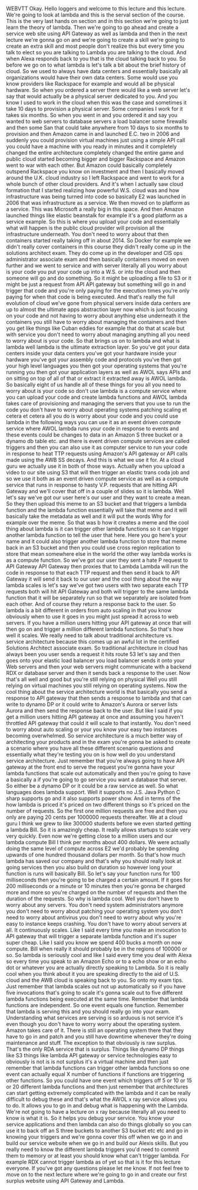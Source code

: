  
 WEBVTT 
 Okay. 
 Hello loggers and welcome to this lecture and this lecture. 
 We're going to look at lambda and this is the serval section of the course. 
 This is the very last hands on section and in this section we're going to just learn the theory of lambda. 
 Then we're going to go ahead and create a service web site using API Gateway as well as lambda and then 
 in the next lecture we're gonna go on and we're going to create a skill we're going to create an extra 
 skill and most people don't realize this but every time you talk to elect so you are talking to Lambda 
 you are talking to the cloud. 
 And when Alexa responds back to you that is the cloud talking back to you. 
 So before we go on to what lambda is let's talk a bit about the brief history of cloud. 
 So we used to always have data centers and essentially basically all organizations would have their 
 own data centers. 
 Some would use you know providers like Rackspace for example and would all be physical hardware. 
 So when you ordered a server there would like a web server let's say that would actually be a physical 
 server dedicated to you. 
 And you know I used to work in the cloud when this was the case and sometimes it take 10 days to provision 
 a physical server. 
 Some companies I work for it takes six months. 
 So when you went in and you ordered it and say you wanted to web servers to database servers a load 
 balancer some firewalls and then some San that could take anywhere from 10 days to six months to provision 
 and then Amazon came in and launched E.C. two in 2006 and suddenly you could provision virtual machines 
 just using a simple API call you could have a machine with you ready in minutes and it completely changed 
 the entire architecture completely changed the entire game and public cloud started becoming bigger 
 and bigger Rackspace and Amazon went to war with each other. 
 But Amazon could basically completely outspend Rackspace you know on investment and then I basically 
 moved around the U.K. cloud industry so I left Rackspace and went to work for a whole bunch of other 
 cloud providers. 
 And it's when I actually saw cloud formation that I started realizing how powerful W.S. cloud was and 
 how infrastructure was being turned into code so basically E2 was launched in 2006 that was infrastructure 
 as a service. 
 We then moved on to platform as a service. 
 This was Microsoft a really big in this space. 
 And then Amazon launched things like elastic beanstalk for example it's a good platform as a service 
 example. 
 So this is where you upload your code and essentially what will happen is the public cloud provider 
 will provision all the infrastructure underneath. 
 You don't need to worry about that then containers started really taking off in about 2014. 
 So Docker for example we didn't really cover containers in this course they didn't really come up in 
 the solutions architect exam. 
 They do come up in the developer and CIS ops administrator associate exam and then basically containers 
 moved on even further and we went to service and with server literally all you worry about is your code 
 you put your code up into a W.S. or into the cloud and then someone will go and do something. 
 So it might be uploading a file to S3 or it might be just a request from API API gateway but something 
 will go in and trigger that code and you're only paying for the execution times you're only paying for 
 when that code is being executed. 
 And that's really the full evolution of cloud we've gone from physical servers inside data centers are 
 up to almost the ultimate apps abstraction layer now which is just focusing on your code and not having 
 to worry about anything else underneath it the containers you still have to worry about managing the 
 containers and then you get like things like Cuban eddies for example that do that at scale but with 
 service you don't need to worry about managing anything all you need to worry about is your code. 
 So that brings us on to lambda and what is lambda well lambda is the ultimate extraction layer. 
 So you've got your data centers inside your data centers you've got your hardware inside your hardware 
 you've got your assembly code and protocols you've then got your high level languages you then got your 
 operating systems that you're running you then got your application layers as well as AWOL says APIs 
 and on sitting on top of all of that or extract it extracted away is AWOL lambda. 
 So basically eight of us handle all of these things for you all you need to worry about is your code 
 so don't use lambda is a compute service where you can upload your code and create lambda functions 
 and AWOL lambda takes care of provisioning and managing the servers that you use to run the code you 
 don't have to worry about operating systems patching scaling et cetera et cetera all you do is worry 
 about your code and you could use lambda in the following ways you can use it as an event driven compute 
 service where AWOL lambda runs your code in response to events and these events could be changes to 
 data in an Amazon S three bucket or a dynamo db table etc. and there is event driven compute services 
 are called triggers and then you can also use it as computer service to run your code in response to 
 heat TTP requests using Amazon's API gateway or API calls made using the AWB SS decays. 
 And this is what we use it for. 
 At a cloud guru we actually use it in both of those ways. 
 Actually when you upload a video to our site using S3 that will then trigger an elastic trans coda job 
 and so we use it both as an event driven compute service as well as a compute service that runs in response 
 to hasty V.P. requests that are hitting API Gateway and we'll cover that off in a couple of slides so 
 it is lambda. 
 Well let's say we've got our user here's our user and they want to create a mean. 
 So they then upload this meme to an S3 bucket and that triggers a lambda function and the lambda function 
 essentially will take that meme and it will basically take the metadata as well and it will put the 
 words Why for example over the meme. 
 So that was b how it creates a meme and the cool thing about lambda is it can trigger other lambda functions 
 so it can trigger another lambda function to tell the user that here. 
 Here you go here's your name and it could also trigger another lambda function to store that meme back 
 in an S3 bucket and then you could use cross region replication to store that mean somewhere else in 
 the world the other way lambda works is as a compute function. 
 So we've got our user they sent a hate P request to API Gateway API Gateway then proxies that to Lambda 
 Lambda will run the code in response to that each TTP request and then send it back to API Gateway it 
 will send it back to our user and the cool thing about the way lambda scales is let's say we've got 
 two users with two separate each TTP requests both will hit API Gateway and both will trigger to the 
 same lambda function that it will be separately run so that we separately are isolated from each other. 
 And of course they return a response back to the user. 
 So lambda is a bit different in orders from auto scaling in that you know obviously when to use it goes 
 in you might just spread it across to web servers. 
 If you have a million users hitting your API gateway at once that will then go on and trigger a million 
 different lambda functions. 
 So that's how well it scales. 
 We really need to talk about traditional architecture vs. service architecture because this comes up 
 an awful lot in the certified Solutions Architect associate exam. 
 So traditional architecture in cloud has always been you user sends a request it hits route 53 let's 
 say and then goes onto your elastic load balancer you load balancer sends it onto your Web servers and 
 then your web servers might communicate with a backend RDX or database server and then it sends back 
 a response to the user. 
 Now that's all well and good but you're still relying on physical Well you still relying on virtual 
 machines you still relying on operating systems. 
 Now the cool thing about the service architecture world is that basically you send a response to API 
 gateway that then sends a response to lambda and that can write to dynamo DP or it could write to Amazon's 
 Aurora or server lists Aurora and then send the response back to the user. 
 But like I said if you get a million users hitting API gateway at once and assuming you haven't throttled 
 API gateway that could it will scale to that instantly. 
 You don't need to worry about auto scaling or your you know your easy two instances becoming overwhelmed. 
 So service architecture is a much better way of architecting your products and in the exam you're gonna 
 be asked to create a scenario where you have all these different scenario questions and essentially 
 what they're testing you on is how well do you understand service architecture. 
 Just remember that you're always going to have API gateway at the front end to serve the request you're 
 gonna have your lambda functions that scale out automatically and then you're going to have a basically 
 a if you're going to go service you want a database that server. 
 So either be a dynamo DP or it could be a raw service as well. 
 So what languages does lambda support. 
 Well it supports no J.S. Java Python C sharp supports go and it also supports power show. 
 And in terms of the how lambda is priced it's priced on two different things so it's priced on the number 
 of requests. 
 So the first one million requests are free and then you only are paying 20 cents per 1000000 requests 
 thereafter. 
 We at a cloud guru I think we grew to like 300000 students before we even started getting a lambda Bill. 
 So it is amazingly cheap. 
 It really allows startups to scale very very quickly. 
 Even now we're getting close to a million users and our lambda compute Bill I think per months about 
 400 dollars. 
 We were actually doing the same level of compute across E2 we'd probably be spending upwards of one 
 hundred thousand dollars per month. 
 So that's how much lambda has saved our company and that's why you should really look at going services 
 then you also build on duration so however long your function is runs will basically Bill. 
 So let's say your function runs for 100 milliseconds then you're going to be charged a certain amount. 
 If it goes for 200 milliseconds or a minute or 10 minutes then you're gonna be charged more and more 
 so you're charged on the number of requests and then the duration of the requests. 
 So why is lambda cool. 
 Well you don't have to worry about any servers. 
 You don't need system administrators anymore you don't need to worry about patching your operating system 
 you don't need to worry about antivirus you don't need to worry about why you're easy to instance keeps 
 crashing. 
 You don't have to worry about servers at all. 
 It continuously scales. 
 Like I said every time you make an invocation to API gateway that will trigger a separate lambda function 
 and it's super super cheap. 
 Like I said you know we spend 400 bucks a month on now compute. 
 Bill when really it should probably be in the regions of 100000 or so. 
 So lambda is seriously cool and like I said every time you deal with Alexa so every time you speak to 
 an Amazon Echo or to a echo show or an echo dot or whatever you are actually directly speaking to Lambda. 
 So it is really cool when you think about it you are speaking directly to the aid of U.S. cloud and 
 the AWB cloud is speaking back to you. 
 So onto my exam tips. 
 Just remember that lambda scales out not up automatically so if you have five invocations that's going 
 to scale it's gonna scale out to five different lambda functions being executed at the same time. 
 Remember that lambda functions are independent. 
 So one event equals one function. 
 Remember that lambda is serving this and you should really go into your exam. 
 Understanding what services are serving is so arduous is not service it's even though you don't have 
 to worry worry about the operating system. 
 Amazon takes care of it. 
 There is still an operating system there that they have to go in and patch and you still have downtime 
 whenever they're doing maintenance and stuff. 
 The exception to that obviously is raw surplus. 
 That's the only RDA service that is surplus. 
 Things like dynamo DP things like S3 things like lambda API gateway or service technologies easy to 
 obviously is not is is not surplus it's a virtual machine and then just remember that lambda functions 
 can trigger other lambda functions so one event can actually equal X number of functions if functions 
 are triggering other functions. 
 So you could have one event which triggers off 5 or 10 or 15 or 20 different lambda functions and then 
 just remember that architectures can start getting extremely complicated with the lambda and it can 
 be really difficult to debug these and that's what the AWOL x ray service allows you to do. 
 It allows you to go in and debug what is happening with the Lambda. 
 We're not going to have a lecture on x ray because literally all you need to know is what it is. 
 So it helps you debug your service. 
 You know your service applications and then lambda can also do things globally so you can use it to 
 back off an S three buckets to another S3 bucket etc etc and go in knowing your triggers and we're gonna 
 cover this off when we go in and build our service website when we go in and build our Alexis skills. 
 But you really need to know the different lambda triggers you'd need to commit them to memory or at 
 least you should know what can't trigger lambda. 
 For example RDX cannot trigger lambda as of yet so that is it for this lecture everyone. 
 If you've got any questions please let me know. 
 If not feel free to move on to the next lecture where we're going to go in and create our first surplus 
 website using API Gateway and Lambda.